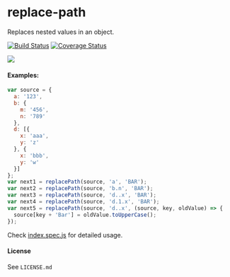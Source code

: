 # replace-path

Replaces nested values in an object.

[![Build Status](https://travis-ci.org/lusentis/replace-path.svg?branch=master)](https://travis-ci.org/lusentis/replace-path)
[![Coverage Status](https://coveralls.io/repos/github/lusentis/replace-path/badge.svg?branch=master)](https://coveralls.io/github/lusentis/replace-path?branch=master)

[![](https://nodei.co/npm/replace-path.png?compact=true)]()

#### Examples:

```js
var source = {
  a: '123',
  b: {
    m: '456',
    n: '789'
  },
  d: [{
    x: 'aaa',
    y: 'z'
  }, {
    x: 'bbb',
    y: 'w'
  }]
};
var next1 = replacePath(source, 'a', 'BAR');
var next2 = replacePath(source, 'b.n', 'BAR');
var next3 = replacePath(source, 'd..x', 'BAR');
var next4 = replacePath(source, 'd.1.x', 'BAR');
var next5 = replacePath(source, 'd..x', (source, key, oldValue) => {
  source[key + 'Bar'] = oldValue.toUpperCase();
});
```

Check [index.spec.js](index.spec.js) for detailed usage.

#### License

See `LICENSE.md`
